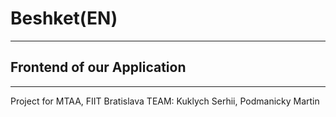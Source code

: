 # Beshket(EN)
---
## Frontend of our Application
---
Project for MTAA, FIIT Bratislava
TEAM: Kuklych Serhii, Podmanicky Martin
